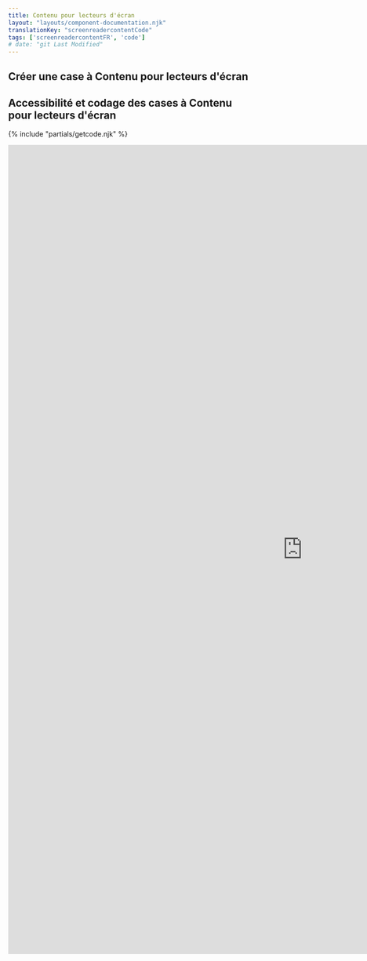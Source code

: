 ```yaml
---
title: Contenu pour lecteurs d'écran
layout: "layouts/component-documentation.njk"
translationKey: "screenreadercontentCode"
tags: ['screenreadercontentFR', 'code']
# date: "git Last Modified"
---
```


## Créer une case à Contenu pour lecteurs d'écran

## Accessibilité et codage des cases à Contenu pour lecteurs d'écran

{% include "partials/getcode.njk" %}

<iframe
  title="iframeTitle"
  src="https://cds-snc.github.io/gcds-components/iframe.html?viewMode=docs&singleStory=true&id=components-screenreader-content--events-properties"
  width="1200"
  height="1650"
  style="display: block; margin: 0 auto;"
  frameBorder="0"
  allow="clipboard-write"
></iframe>
